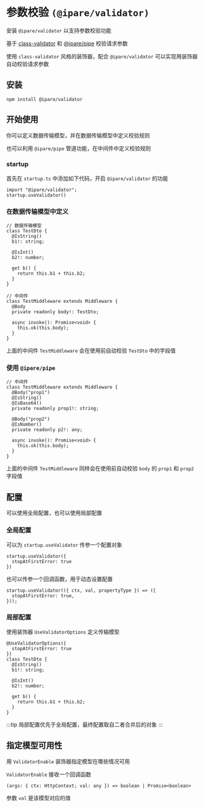 # 参数校验 `(@ipare/validator)`

安装 `@ipare/validator` 以支持参数校验功能

基于 [class-validator](https://github.com/typestack/class-validator) 和 [@ipare/pipe](https://github.com/ipare/pipe) 校验请求参数

使用 `class-validator` 风格的装饰器，配合 `@ipare/validator` 可以实现用装饰器自动校验请求参数

## 安装

```
npm install @ipare/validator
```

## 开始使用

你可以定义数据传输模型，并在数据传输模型中定义校验规则

也可以利用 `@ipare/pipe` 管道功能，在中间件中定义校验规则

### startup

首先在 `startup.ts` 中添加如下代码，开启 `@ipare/validator` 的功能

```TS
import "@ipare/validator";
startup.useValidator()
```

### 在数据传输模型中定义

```TS
// 数据传输模型
class TestDto {
  @IsString()
  b1!: string;

  @IsInt()
  b2!: number;

  get b() {
    return this.b1 + this.b2;
  }
}

// 中间件
class TestMiddleware extends Middleware {
  @Body
  private readonly body!: TestDto;

  async invoke(): Promise<void> {
    this.ok(this.body);
  }
}
```

上面的中间件 `TestMiddleware` 会在使用前自动校验 `TestDto` 中的字段值

### 使用 `@ipare/pipe`

```TS
// 中间件
class TestMiddleware extends Middleware {
  @Body("prop1")
  @IsString()
  @IsBase64()
  private readonly prop1!: string;

  @Body("prop2")
  @IsNumber()
  private readonly p2!: any;

  async invoke(): Promise<void> {
    this.ok(this.body);
  }
}
```

上面的中间件 `TestMiddleware` 同样会在使用前自动校验 `body` 的 `prop1` 和 `prop2` 字段值

## 配置

可以使用全局配置，也可以使用局部配置

### 全局配置

可以为 `startup.useValidator` 传参一个配置对象

```TS
startup.useValidator({
  stopAtFirstError: true
})
```

也可以传参一个回调函数，用于动态设置配置

```TS
startup.useValidator(({ ctx, val, propertyType }) => ({
  stopAtFirstError: true,
}));
```

### 局部配置

使用装饰器 `UseValidatorOptions` 定义传输模型

```TS
@UseValidatorOptions({
  stopAtFirstError: true
})
class TestDto {
  @IsString()
  b1!: string;

  @IsInt()
  b2!: number;

  get b() {
    return this.b1 + this.b2;
  }
}
```

:::tip
局部配置优先于全局配置，最终配置取自二者合并后的对象
:::

## 指定模型可用性

用 `ValidatorEnable` 装饰器指定模型在哪些情况可用

`ValidatorEnable` 接收一个回调函数

```TS
(args: { ctx: HttpContext; val: any }) => boolean | Promise<boolean>
```

参数 `val` 是该模型对应的值

